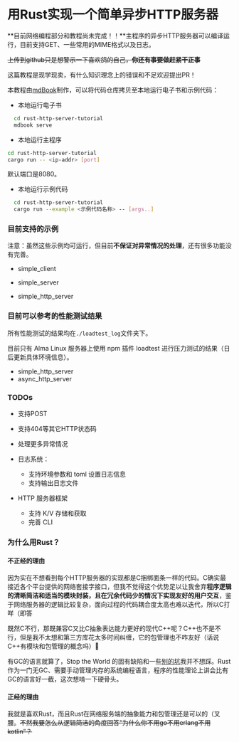 # 用Rust实现一个简单异步HTTP服务器

**目前网络编程部分和教程尚未完成！！**主程序的异步HTTP服务器可以编译运行，目前支持GET、一些常用的MIME格式以及日志。

~~上传到github只是想警示一下喜欢鸽的自己，**你还有事要做赶紧干正事**~~

这篇教程是现学现卖，有什么知识理念上的错误和不足欢迎提出PR！

本教程由[mdBook](https://github.com/rust-lang/mdBook)制作，可以将代码仓库拷贝至本地运行电子书和示例代码：

- 本地运行电子书

```bash
  cd rust-http-server-tutorial
  mdbook serve
```

- 本地运行主程序

```bash
cd rust-http-server-tutorial
cargo run -- <ip-addr> [port]
```

默认端口是8080。

- 本地运行示例代码

```bash
  cd rust-http-server-tutorial
  cargo run --example <示例代码名称> -- [args..]
```



### 目前支持的示例

注意：虽然这些示例均可运行，但目前**不保证对异常情况的处理**，还有很多功能没有完善。

- simple_client

- simple_server

- simple_http_server



### 目前可以参考的性能测试结果

所有性能测试的结果均在``./loadtest_log``文件夹下。

目前只有 Alma Linux 服务器上使用 npm 插件 loadtest 进行压力测试的结果（日后更新具体环境信息）。

- simple_http_server
- async_http_server



### TODOs

- 支持POST
- 支持404等其它HTTP状态码
- 处理更多异常情况

- 日志系统：
  - 支持环境参数和 toml 设置日志信息
  - 支持输出日志文件

- HTTP 服务器框架
  - 支持 K/V 存储和获取
  - 完善 CLI

  


### 为什么用Rust？

#### 不正经的理由

因为实在不想看到每个HTTP服务器的实现都是C捆绑面条一样的代码。C确实最接近各个平台提供的网络套接字接口，但我不觉得这个优势足以让我舍弃**程序逻辑的清晰简洁和适当的模块封装，且在冗余代码少的情况下实现友好的用户交互**，鉴于网络服务器的逻辑比较复杂，面向过程的代码耦合度太高也难以迭代，所以C打咩（即答

既然C不行，那既兼容C又比C抽象表达能力更好的现代C++呢？C++也不是不行，但是我不太想和第三方库花太多时间纠缠，它的包管理也不咋友好（话说C++有模块和包管理的概念吗）🤔

有GC的语言就算了，Stop the World 的固有缺陷和一些[别的坑](https://blog.discord.com/why-discord-is-switching-from-go-to-rust-a190bbca2b1f)我并不想踩。Rust作为一门无GC、需要手动管理内存的系统编程语言，程序的性能理论上讲会比有GC的语言好一截，这次想啃一下硬骨头。

#### 正经的理由

我就是喜欢Rust，而且Rust在网络服务端的抽象能力和包管理还是可以的（叉腰。~~不然我要怎么从逻辑简洁的角度回答“为什么你不用go不用erlang不用kotlin”？~~



<!-- 
可能你会觉得我是不是把“不正经的理由”和“正经的理由”给写反了，这还真不是。 
说实话，在写这个 README 的时候，我并不清楚什么才是一个“好”的服务器框架的基础，这也是我想在实践中弄明白一些的东西。
因此，我也没有真正明白用语言 A 写服务器框架比用语言 B、语言 C 的优势与劣势究竟在哪里，所以只能让个人偏好代替我选择了。
作为一名开发者，我的经验还**不足以**让我对各个语言和框架作出相对公允的评价，而且以后也不太可能能做到。我只能做到在自己有所注意的领域中有那么一些发现而已。
-->